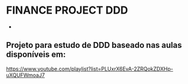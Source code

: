 # FINANCE PROJECT DDD
   -
## Projeto para estudo de DDD baseado nas aulas disponíveis em:
https://www.youtube.com/playlist?list=PLUxrX6EvA-2ZRQokZDXHp-uXQUFWmoaJ7
